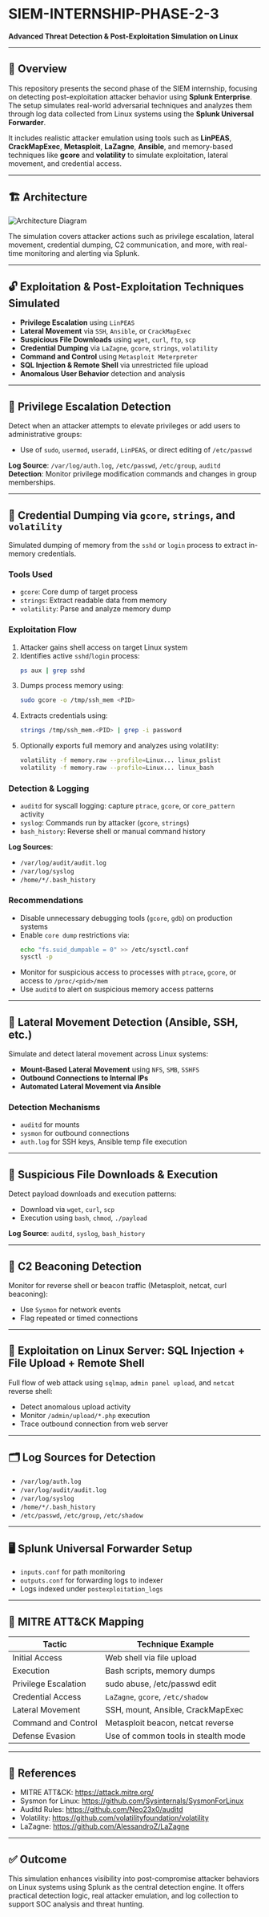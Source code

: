 
# SIEM-INTERNSHIP-PHASE-2-3
**Advanced Threat Detection & Post-Exploitation Simulation on Linux**

---

## 📌 Overview

This repository presents the second phase of the SIEM internship, focusing on detecting post-exploitation attacker behavior using **Splunk Enterprise**. The setup simulates real-world adversarial techniques and analyzes them through log data collected from Linux systems using the **Splunk Universal Forwarder**.

It includes realistic attacker emulation using tools such as **LinPEAS**, **CrackMapExec**, **Metasploit**, **LaZagne**, **Ansible**, and memory-based techniques like **gcore** and **volatility** to simulate exploitation, lateral movement, and credential access.

---

## 🏗️ Architecture

![Architecture Diagram](https://github.com/user-attachments/assets/678abed8-b117-4735-9364-d7b530aadf61)

The simulation covers attacker actions such as privilege escalation, lateral movement, credential dumping, C2 communication, and more, with real-time monitoring and alerting via Splunk.

---

## 🔓 Exploitation & Post-Exploitation Techniques Simulated

- **Privilege Escalation** using `LinPEAS`
- **Lateral Movement** via `SSH`, `Ansible`, or `CrackMapExec`
- **Suspicious File Downloads** using `wget`, `curl`, `ftp`, `scp`
- **Credential Dumping** via `LaZagne`, `gcore`, `strings`, `volatility`
- **Command and Control** using `Metasploit Meterpreter`
- **SQL Injection & Remote Shell** via unrestricted file upload
- **Anomalous User Behavior** detection and analysis

---

## 🧍 Privilege Escalation Detection

Detect when an attacker attempts to elevate privileges or add users to administrative groups:
- Use of `sudo`, `usermod`, `useradd`, `LinPEAS`, or direct editing of `/etc/passwd`

**Log Source**: `/var/log/auth.log`, `/etc/passwd`, `/etc/group`, `auditd`  
**Detection**: Monitor privilege modification commands and changes in group memberships.

---

## 🧠 Credential Dumping via `gcore`, `strings`, and `volatility`

Simulated dumping of memory from the `sshd` or `login` process to extract in-memory credentials.

### Tools Used

- `gcore`: Core dump of target process
- `strings`: Extract readable data from memory
- `volatility`: Parse and analyze memory dump

### Exploitation Flow

1. Attacker gains shell access on target Linux system  
2. Identifies active `sshd`/`login` process:  
   ```bash
   ps aux | grep sshd
   ```
3. Dumps process memory using:  
   ```bash
   sudo gcore -o /tmp/ssh_mem <PID>
   ```
4. Extracts credentials using:  
   ```bash
   strings /tmp/ssh_mem.<PID> | grep -i password
   ```
5. Optionally exports full memory and analyzes using volatility:  
   ```bash
   volatility -f memory.raw --profile=Linux... linux_pslist
   volatility -f memory.raw --profile=Linux... linux_bash
   ```

### Detection & Logging

- `auditd` for syscall logging: capture `ptrace`, `gcore`, or `core_pattern` activity  
- `syslog`: Commands run by attacker (`gcore`, `strings`)  
- `bash_history`: Reverse shell or manual command history  

**Log Sources**:
- `/var/log/audit/audit.log`  
- `/var/log/syslog`  
- `/home/*/.bash_history`  

### Recommendations

- Disable unnecessary debugging tools (`gcore`, `gdb`) on production systems  
- Enable `core dump` restrictions via:  
  ```bash
  echo "fs.suid_dumpable = 0" >> /etc/sysctl.conf
  sysctl -p
  ```
- Monitor for suspicious access to processes with `ptrace`, `gcore`, or access to `/proc/<pid>/mem`  
- Use `auditd` to alert on suspicious memory access patterns  

---

## 🔄 Lateral Movement Detection (Ansible, SSH, etc.)

Simulate and detect lateral movement across Linux systems:

- **Mount‑Based Lateral Movement** using `NFS`, `SMB`, `SSHFS`  
- **Outbound Connections to Internal IPs**  
- **Automated Lateral Movement via Ansible**

### Detection Mechanisms

- `auditd` for mounts  
- `sysmon` for outbound connections  
- `auth.log` for SSH keys, Ansible temp file execution  

---

## 🧪 Suspicious File Downloads & Execution

Detect payload downloads and execution patterns:

- Download via `wget`, `curl`, `scp`  
- Execution using `bash`, `chmod`, `./payload`  

**Log Source**: `auditd`, `syslog`, `bash_history`  

---

## 📡 C2 Beaconing Detection

Monitor for reverse shell or beacon traffic (Metasploit, netcat, curl beaconing):

- Use `Sysmon` for network events  
- Flag repeated or timed connections  

---

## 🧨  Exploitation on Linux Server: SQL Injection + File Upload + Remote Shell

Full flow of web attack using `sqlmap`, `admin panel upload`, and `netcat` reverse shell:

- Detect anomalous upload activity  
- Monitor `/admin/upload/*.php` execution  
- Trace outbound connection from web server  

---

## 🗂️ Log Sources for Detection

- `/var/log/auth.log`  
- `/var/log/audit/audit.log`  
- `/var/log/syslog`  
- `/home/*/.bash_history`  
- `/etc/passwd`, `/etc/group`, `/etc/shadow`  

---

## 🖥️ Splunk Universal Forwarder Setup

- `inputs.conf` for path monitoring  
- `outputs.conf` for forwarding logs to indexer  
- Logs indexed under `postexploitation_logs`  

---

## 🧬 MITRE ATT&CK Mapping

| Tactic               | Technique Example                      |
|----------------------|----------------------------------------|
| Initial Access        | Web shell via file upload             |
| Execution             | Bash scripts, memory dumps            |
| Privilege Escalation  | sudo abuse, /etc/passwd edit          |
| Credential Access     | `LaZagne`, `gcore`, `/etc/shadow`     |
| Lateral Movement      | SSH, mount, Ansible, CrackMapExec     |
| Command and Control   | Metasploit beacon, netcat reverse     |
| Defense Evasion       | Use of common tools in stealth mode   |

---

## 📖 References

- MITRE ATT&CK: https://attack.mitre.org/  
- Sysmon for Linux: https://github.com/Sysinternals/SysmonForLinux  
- Auditd Rules: https://github.com/Neo23x0/auditd  
- Volatility: https://github.com/volatilityfoundation/volatility  
- LaZagne: https://github.com/AlessandroZ/LaZagne  

---

## ✅ Outcome

This simulation enhances visibility into post-compromise attacker behaviors on Linux systems using Splunk as the central detection engine. It offers practical detection logic, real attacker emulation, and log collection to support SOC analysis and threat hunting.

